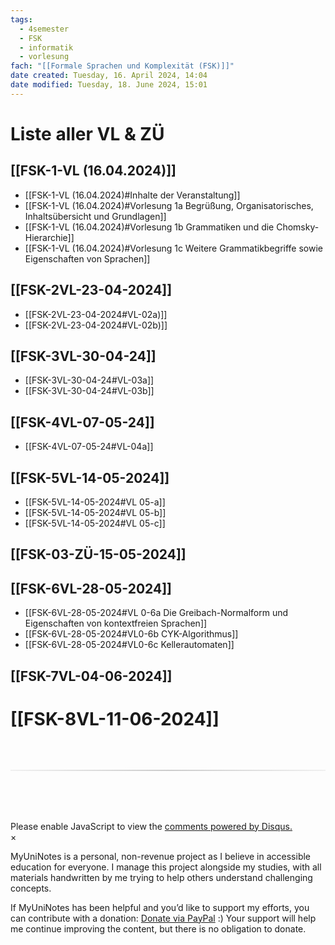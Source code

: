 ```yaml
---
tags:
  - 4semester
  - FSK
  - informatik
  - vorlesung
fach: "[[Formale Sprachen und Komplexität (FSK)]]"
date created: Tuesday, 16. April 2024, 14:04
date modified: Tuesday, 18. June 2024, 15:01
---
```


# Liste aller VL & ZÜ

## [[FSK-1-VL (16.04.2024)]]

- [[FSK-1-VL (16.04.2024)#Inhalte der Veranstaltung]]
- [[FSK-1-VL (16.04.2024)#Vorlesung 1a Begrüßung, Organisatorisches, Inhaltsübersicht und Grundlagen]]
- [[FSK-1-VL (16.04.2024)#Vorlesung 1b Grammatiken und die Chomsky-Hierarchie]]
- [[FSK-1-VL (16.04.2024)#Vorlesung 1c Weitere Grammatikbegriffe sowie Eigenschaften von Sprachen]]

## [[FSK-2VL-23-04-2024]]

- [[FSK-2VL-23-04-2024#VL-02a)]]
- [[FSK-2VL-23-04-2024#VL-02b)]]

## [[FSK-3VL-30-04-24]]

- [[FSK-3VL-30-04-24#VL-03a]]
- [[FSK-3VL-30-04-24#VL-03b]]

## [[FSK-4VL-07-05-24]]

- [[FSK-4VL-07-05-24#VL-04a]]

## [[FSK-5VL-14-05-2024]]

- [[FSK-5VL-14-05-2024#VL 05-a]]
- [[FSK-5VL-14-05-2024#VL 05-b]]
- [[FSK-5VL-14-05-2024#VL 05-c]]

## [[FSK-03-ZÜ-15-05-2024]]

## [[FSK-6VL-28-05-2024]]

- [[FSK-6VL-28-05-2024#VL 0-6a Die Greibach-Normalform und Eigenschaften von kontextfreien Sprachen]]
- [[FSK-6VL-28-05-2024#VL0-6b CYK-Algorithmus]]
- [[FSK-6VL-28-05-2024#VL0-6c Kellerautomaten]]

## [[FSK-7VL-04-06-2024]]

# [[FSK-8VL-11-06-2024]]

<!-- DISQUS SCRIPT COMMENT START -->

<hr style="border: none; height: 2px; background: linear-gradient(to right, #f0f0f0, #ccc, #f0f0f0); margin-top: 4rem; margin-bottom: 5rem;">
<div id="disqus_thread"></div>
<script>
    /**
    * RECOMMENDED CONFIGURATION VARIABLES: EDIT AND UNCOMMENT THE SECTION BELOW TO INSERT DYNAMIC VALUES FROM YOUR PLATFORM OR CMS.
    * LEARN WHY DEFINING THESE VARIABLES IS IMPORTANT: https://disqus.com/admin/universalcode/#configuration-variables */
    /*
    var disqus_config = function () {
    this.page.url = PAGE_URL; // Replace PAGE_URL with your page's canonical URL variable
    this.page.identifier = PAGE_IDENTIFIER; // Replace PAGE_IDENTIFIER with your page's unique identifier variable
    };
    */
    (function() { // DON'T EDIT BELOW THIS LINE
    var d = document, s = d.createElement('script');
    s.src = 'https://myuninotes.disqus.com/embed.js';
    s.setAttribute('data-timestamp', +new Date());
    (d.head || d.body).appendChild(s);
    })();
</script>
<noscript>Please enable JavaScript to view the <a href="https://disqus.com/?ref_noscript">comments powered by Disqus.</a></noscript>

<!-- DISQUS SCRIPT COMMENT END -->

<!-- Modal START -->
<div id="myModal" class="modal">
  <div class="modal-content">
    <span id="closeModal" class="close">&times;</span>
    <p class="modal-text">
      <span class="modal-highlight">MyUniNotes is a personal, non-revenue project as I believe in accessible education for everyone.</span> I manage this project alongside my studies, with all materials handwritten by me trying to help others understand challenging concepts.
    </p>
    <p class="modal-text">
      If MyUniNotes has been helpful and you’d like to support my efforts, <span class="modal-highlight"> you can contribute with a donation: <a class="modal-dono-link" href="https://paypal.me/myuninotes4u">Donate via PayPal</a> :) </span> Your support will help me continue improving the content, but there is no obligation to donate.
    </p>
  </div>
</div>

<script>
  // JavaScript to display the modal on page load
  document.addEventListener('DOMContentLoaded', function() {
    // Generate a random number between 1 and 1
    const randomNumber = Math.floor(Math.random() * 1) + 1; // Wanted it to load with a adjustable probability for every page load but did not work, as DOM is loaded only once. Therefore now loading it every time website is visited and DOM is loaded.
    console.log(randomNumber)
    if (randomNumber === 1) {
      setTimeout(function() {
        const modal = document.getElementById('myModal');
        if (modal) {
          modal.classList.add('show');
        }
      }, 1000); // Adjust the delay as needed

      const closeModal = document.getElementById('closeModal');
      if (closeModal) {
        closeModal.addEventListener('click', function() {
          const modal = document.getElementById('myModal');
          if (modal) {
            modal.classList.remove('show');
          }
        });
      }
    } else {
      // Ensure the modal is hidden if the random number is not 1
      const modal = document.getElementById('myModal');
      if (modal) {
        modal.style.display = 'none';
      }
    }
  });
</script>
<!-- Modal END -->
